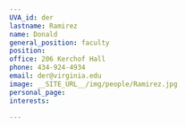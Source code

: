 ```yaml
---
UVA_id: der
lastname: Ramirez
name: Donald
general_position: faculty
position:
office: 206 Kerchof Hall
phone: 434-924-4934
email: der@virginia.edu
image: __SITE_URL__/img/people/Ramirez.jpg
personal_page:
interests:

---
```

